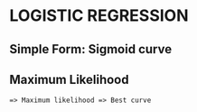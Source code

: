# LOGISTIC REGRESSION

##  Simple Form: Sigmoid curve

## Maximum Likelihood
    => Maximum likelihood => Best curve
